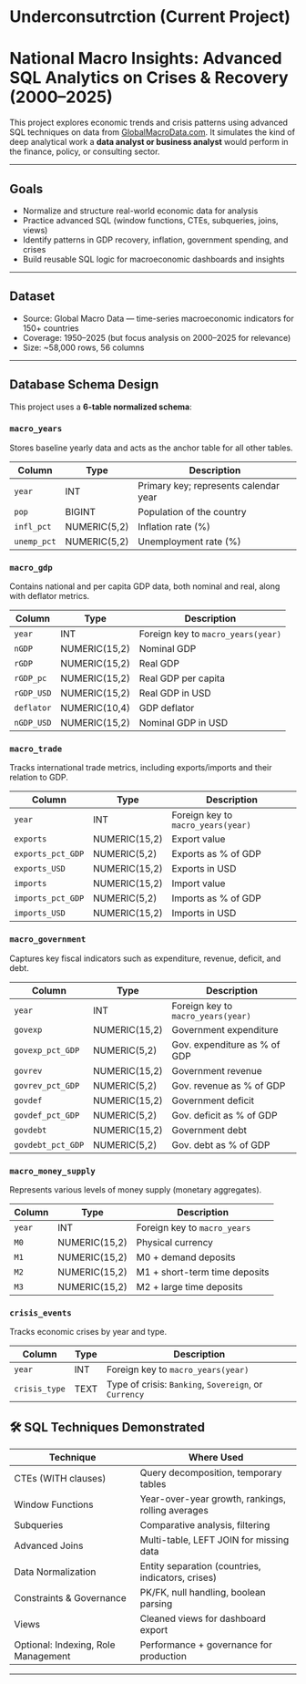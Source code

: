 # Underconsutrction (Current Project)
# National Macro Insights: Advanced SQL Analytics on Crises & Recovery (2000–2025) 

This project explores economic trends and crisis patterns using advanced SQL techniques on data from [GlobalMacroData.com](https://www.globalmacrodata.com/data.html). It simulates the kind of deep analytical work a **data analyst or business analyst** would perform in the finance, policy, or consulting sector.

---

##  Goals

- Normalize and structure real-world economic data for analysis
- Practice advanced SQL (window functions, CTEs, subqueries, joins, views)
- Identify patterns in GDP recovery, inflation, government spending, and crises
- Build reusable SQL logic for macroeconomic dashboards and insights

---

##  Dataset

- Source: Global Macro Data — time-series macroeconomic indicators for 150+ countries
- Coverage: 1950–2025 (but focus analysis on 2000–2025 for relevance)
- Size: ~58,000 rows, 56 columns

---

##  Database Schema Design

This project uses a **6-table normalized schema**:

###  `macro_years`

Stores baseline yearly data and acts as the anchor table for all other tables.

| Column      | Type         | Description                          |
|-------------|--------------|--------------------------------------|
| `year`      | INT          | Primary key; represents calendar year |
| `pop`       | BIGINT       | Population of the country            |
| `infl_pct`  | NUMERIC(5,2) | Inflation rate (%)                   |
| `unemp_pct` | NUMERIC(5,2) | Unemployment rate (%)                |



###  `macro_gdp`

Contains national and per capita GDP data, both nominal and real, along with deflator metrics.

| Column        | Type           | Description                         |
|---------------|----------------|-------------------------------------|
| `year`        | INT            | Foreign key to `macro_years(year)` |
| `nGDP`        | NUMERIC(15,2)  | Nominal GDP                         |
| `rGDP`        | NUMERIC(15,2)  | Real GDP                            |
| `rGDP_pc`     | NUMERIC(15,2)  | Real GDP per capita                 |
| `rGDP_USD`    | NUMERIC(15,2)  | Real GDP in USD                     |
| `deflator`    | NUMERIC(10,4)  | GDP deflator                        |
| `nGDP_USD`    | NUMERIC(15,2)  | Nominal GDP in USD                  |

###  `macro_trade`

Tracks international trade metrics, including exports/imports and their relation to GDP.

| Column             | Type           | Description                         |
|--------------------|----------------|-------------------------------------|
| `year`             | INT            | Foreign key to `macro_years(year)` |
| `exports`          | NUMERIC(15,2)  | Export value                        |
| `exports_pct_GDP`  | NUMERIC(5,2)   | Exports as % of GDP                 |
| `exports_USD`      | NUMERIC(15,2)  | Exports in USD                      |
| `imports`          | NUMERIC(15,2)  | Import value                        |
| `imports_pct_GDP`  | NUMERIC(5,2)   | Imports as % of GDP                 |
| `imports_USD`      | NUMERIC(15,2)  | Imports in USD                      |

###  `macro_government`

Captures key fiscal indicators such as expenditure, revenue, deficit, and debt.

| Column             | Type           | Description                         |
|--------------------|----------------|-------------------------------------|
| `year`             | INT            | Foreign key to `macro_years(year)` |
| `govexp`           | NUMERIC(15,2)  | Government expenditure              |
| `govexp_pct_GDP`   | NUMERIC(5,2)   | Gov. expenditure as % of GDP        |
| `govrev`           | NUMERIC(15,2)  | Government revenue                  |
| `govrev_pct_GDP`   | NUMERIC(5,2)   | Gov. revenue as % of GDP            |
| `govdef`           | NUMERIC(15,2)  | Government deficit                  |
| `govdef_pct_GDP`   | NUMERIC(5,2)   | Gov. deficit as % of GDP            |
| `govdebt`          | NUMERIC(15,2)  | Government debt                     |
| `govdebt_pct_GDP`  | NUMERIC(5,2)   | Gov. debt as % of GDP               |


###  `macro_money_supply`

Represents various levels of money supply (monetary aggregates).

| Column | Type           | Description                    |
|--------|----------------|--------------------------------|
| `year` | INT            | Foreign key to `macro_years`  |
| `M0`   | NUMERIC(15,2)  | Physical currency              |
| `M1`   | NUMERIC(15,2)  | M0 + demand deposits           |
| `M2`   | NUMERIC(15,2)  | M1 + short-term time deposits  |
| `M3`   | NUMERIC(15,2)  | M2 + large time deposits       |


### `crisis_events`

Tracks economic crises by year and type.

| Column        | Type | Description                                       |
|---------------|------|---------------------------------------------------|
| `year`        | INT  | Foreign key to `macro_years(year)`               |
| `crisis_type` | TEXT | Type of crisis: `Banking`, `Sovereign`, or `Currency` |

## 🛠️ SQL Techniques Demonstrated

| Technique | Where Used |
|----------|------------|
|  CTEs (WITH clauses) | Query decomposition, temporary tables |
|  Window Functions | Year-over-year growth, rankings, rolling averages |
|  Subqueries | Comparative analysis, filtering |
|  Advanced Joins | Multi-table, LEFT JOIN for missing data |
|  Data Normalization | Entity separation (countries, indicators, crises) |
|  Constraints & Governance | PK/FK, null handling, boolean parsing |
|  Views | Cleaned views for dashboard export |
|  Optional: Indexing, Role Management | Performance + governance for production

---
